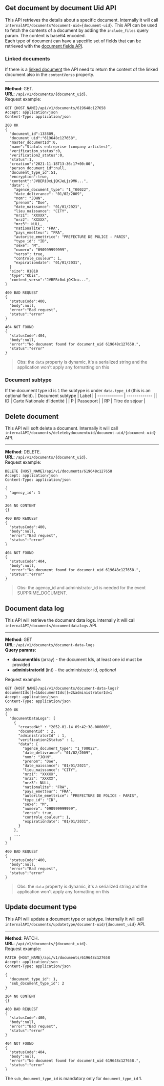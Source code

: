 ## Get document by document Uid API
This API retrieves the details about a specific document. Internally it will
call `internalAPI/documents?document-uid={document-uid}`. This API can be used to fetch
the contents of a document by adding the `include_files` query param. The content is
base64 encoded.  
Each type of document can have a specific set of fields that can be retrieved with the
[document fields API](../Document/Document-fields.md).
### Linked documents
If there is a [linked document](./Folder-documents.md#linked-documents) the API need to 
return the content of the linked document also in the `contentVerso` property.

---
__Method__: GET.  
__URL__: `/api/v1/documents/{document_uid}`.  
Request example:

```http request
GET {HOST_NAME}/api/v1/documents/619648c127658
Accept: application/json 
Content-Type: application/json 

200 OK
{
  "document_id":133809,
  "document_uid":"619648c127658",
  "master_documentId":0,
  "name":"Statuts entreprise (company articles)",
  "verification_status":0,
  "verification2_status":0,
  "status":1,
  "creation":"2021-11-18T13:36:17+00:00",
  "person_document_id":null,
  "document_type_id":51,
  "encryption":true,
  "content":"JVBERi0xLjQKJeLjz9MK...",
  "data": {
    "agence_document_type": "1_T00022",
    "date_delivrance": "01/02/2009",
    "nom": "JOHN",
    "prenom": "Doe",
    "date_naissance": "01/01/2021",
    "lieu_naissance": "CITY",
    "mrz1": "XXXXX",
    "mrz2": "XXXXX",
    "mrz3": NULL,
    "nationalite": "FRA",
    "pays_emetteur": "FRA",
    "autorite_emettrice": "PREFECTURE DE POLICE - PARIS",
    "type_id": "ID",
    "sexe": "M",
    "numero": "090999999999",
    "verso": true,
    "controle_couleur": 1,
    "expirationdate": "01/01/2031",
  }
  "size": 81818
  "type":"Kbis",
  "content_verso":"JVBERi0xLjQKJc=...",
}

400 BAD REQUEST
{
  "statusCode":400,
  "body":null,
  "error":"Bad request",
  "status":"error"
}

404 NOT FOUND
{
  "statusCode":404,
  "body":null,
  "error":"No document found for document_uid 619648c127658.",
  "status":"error"
}
```
> Obs: the `data` property is dynamic, it's a serialized string and the application won't apply any formatting on this

### Document subtype
If the document type id is `1` the subtype is under `data.type_id` (this is an optional field).
| Document subtype | Label |
| ------------- | ------------- |
| ID | Carte Nationale d’Identité |
| P | Passeport |
| RP | Titre de séjour |

## Delete document
This API will soft delete a document. Internally it will
call `internalAPI/documents/deletebydocumentuid/document-uid/{document-uid}` API.

---
__Method__: DELETE.  
__URL__: `/api/v1/documents/{document_uid}`.  
Request example:

```http request
DELETE {HOST_NAME}/api/v1/documents/619648c127658
Accept: application/json 
Content-Type: application/json 

{ 
  "agency_id": 1
}

204 NO CONTENT
{}

400 BAD REQUEST
{
  "statusCode":400,
  "body":null,
  "error":"Bad request",
  "status":"error"
}

404 NOT FOUND
{
  "statusCode":404,
  "body":null,
  "error":"No document found for document_uid 619648c127658.",
  "status":"error"
}
```
> Obs: the agency_id and administrator_id is needed for the event SUPPRIME_DOCUMENT.

## Document data log
This API will retrieve the document data logs. Internally it will
call `internalAPI/documents/documentdatalogs` API.

---
__Method__: GET  
__URL__: `/api/v1/documents/document-data-logs`  
__Query params__:
- __documentIds__ (array) - the document Ids, at least one id must be provided
- __administratorId__ (int) - the administrator id, _optional_  

Request example:

```http request
GET {HOST_NAME}/api/v1/documents/document-data-logs?documentIds[]=1&documentIds[]=2&administratorId=1
Accept: application/json 
Content-Type: application/json 

200 OK
{
  "documentDataLogs": [
    { 
      "createdAt" : "2052-01-14 09:42:38.000000",
      "documentId" : 2, 
      "administratorId" : 1,
      "verification2Status" : 1,
      "data": {
        "agence_document_type": "1_T00022",
        "date_delivrance": "01/02/2009",
        "nom": "JOHN",
        "prenom": "Doe",
        "date_naissance": "01/01/2021",
        "lieu_naissance": "CITY",
        "mrz1": "XXXXX",
        "mrz2": "XXXXX",
        "mrz3": NULL,
        "nationalite": "FRA",
        "pays_emetteur": "FRA",
        "autorite_emettrice": "PREFECTURE DE POLICE - PARIS",
        "type_id": "ID",
        "sexe": "M",
        "numero": "090999999999",
        "verso": true,
        "controle_couleur": 1,
        "expirationdate": "01/01/2031",
      }
    },
    ...
  ]
}

400 BAD REQUEST
{
  "statusCode":400,
  "body":null,
  "error":"Bad request",
  "status":"error"
}
```
> Obs: the `data` property is dynamic, it's a serialized string and the application won't apply any formatting on this

## Update document type
This API will update a document type or subtype. Internally it will
call `internalAPI/documents/updatetype/document-uid/{document_uid}` API.

---
__Method__: PATCH.  
__URL__: `/api/v1/documents/{document_uid}`.  
Request example:

```http request
PATCH {HOST_NAME}/api/v1/documents/619648c127658
Accept: application/json 
Content-Type: application/json 

{ 
  "document_type_id": 1,
  "sub_document_type_id": 2
}

204 NO CONTENT
{}

400 BAD REQUEST
{
  "statusCode":400,
  "body":null,
  "error":"Bad request",
  "status":"error"
}

404 NOT FOUND
{
  "statusCode":404,
  "body":null,
  "error":"No document found for document_uid 619648c127658.",
  "status":"error"
}
```
The `sub_document_type_id` is mandatory only for `document_type_id` 1.
